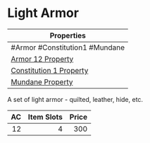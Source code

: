 # Light Armor

| Properties                                                                      |
| ------------------------------------------------------------------------------- |
| #Armor #Constitution1 #Mundane                                                  |
| [Armor 12 Property](../Armor%20Properties/Armor%20X%20Property.md)              |
| [Constitution 1 Property](../Armor%20Properties/Constitution%20X%20Property.md) |
| [Mundane Property](../../../Material%20Properties/Mundane%20Property.md)        |
A set of light armor - quilted, leather, hide, etc.

|  AC | Item Slots | Price |
| --: | ---------: | ----: |
|  12 |          4 |   300 |
